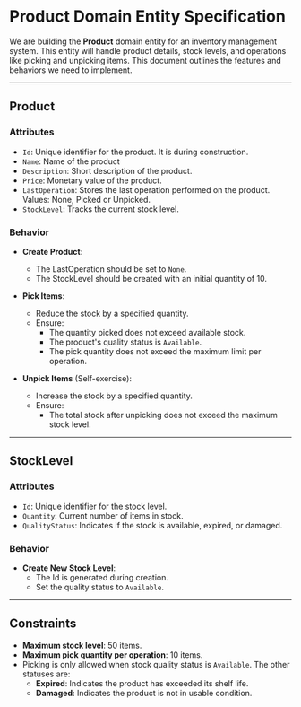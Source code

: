 # Product Domain Entity Specification

We are building the **Product** domain entity for an inventory management system. This entity will handle product details, stock levels, and operations like picking and unpicking items. This document outlines the features and behaviors we need to implement.

---

## **Product**

### **Attributes**

- `Id`: Unique identifier for the product. It is during construction.
- `Name`: Name of the product
- `Description`: Short description of the product.
- `Price`: Monetary value of the product.
- `LastOperation`: Stores the last operation performed on the product. Values: None, Picked or Unpicked.
- `StockLevel`: Tracks the current stock level.

### **Behavior**

- **Create Product**:

  - The LastOperation should be set to `None`.
  - The StockLevel should be created with an initial quantity of 10.

- **Pick Items**:
  - Reduce the stock by a specified quantity.
  - Ensure:
    - The quantity picked does not exceed available stock.
    - The product's quality status is `Available`.
    - The pick quantity does not exceed the maximum limit per operation.
- **Unpick Items** (Self-exercise):
  - Increase the stock by a specified quantity.
  - Ensure:
    - The total stock after unpicking does not exceed the maximum stock level.

---

## **StockLevel**

### **Attributes**

- `Id`: Unique identifier for the stock level.
- `Quantity`: Current number of items in stock.
- `QualityStatus`: Indicates if the stock is available, expired, or damaged.

### **Behavior**

- **Create New Stock Level**:
  - The Id is generated during creation.
  - Set the quality status to `Available`.

---

## **Constraints**

- **Maximum stock level**: 50 items.
- **Maximum pick quantity per operation**: 10 items.
- Picking is only allowed when stock quality status is `Available`. The other statuses are:
  - **Expired**: Indicates the product has exceeded its shelf life.
  - **Damaged**: Indicates the product is not in usable condition.
